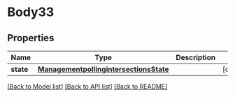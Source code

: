 # Body33

## Properties
Name | Type | Description | Notes
------------ | ------------- | ------------- | -------------
**state** | [**ManagementpollingintersectionsState**](ManagementpollingintersectionsState.md) |  | [optional] 

[[Back to Model list]](../README.md#documentation-for-models) [[Back to API list]](../README.md#documentation-for-api-endpoints) [[Back to README]](../README.md)

